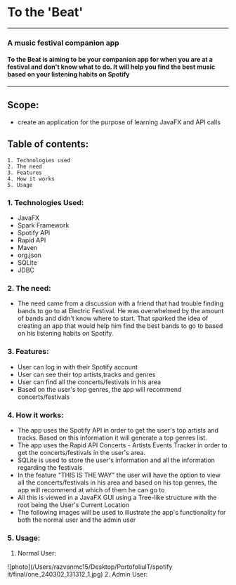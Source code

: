 # To the 'Beat'  
***
### A music festival companion app


#### To the Beat is aiming to be your companion app for when you are at a festival and don't know what to do. It will help you find the best music based on your listening habits on Spotify

***
## Scope: 
* create an application for the purpose of learning JavaFX and API calls

## Table of contents:

    1. Technologies used
    2. The need
    3. Features
    4. How it works
    5. Usage

### 1. Technologies Used:
* JavaFX
* Spark Framework
* Spotify API
* Rapid API
* Maven
* org.json
* SQLite
* JDBC

### 2. The need:
* The need came from a discussion with a friend that had trouble finding bands to go to at Electric Festival. He was overwhelmed by the amount of bands and didn't know where to start. That sparked the idea of creating an app that would help him find the best bands to go to based on his listening habits on Spotify.

### 3. Features:
* User can log in with their Spotify account
* User can see their top artists,tracks and genres
* User can find all the concerts/festivals in his area
* Based on the user's top genres, the app will recommend concerts/festivals

### 4. How it works:
* The app uses the Spotify API in order to get the user's top artists and tracks. Based on this information it will generate a top genres list.
* The app uses the Rapid API Concerts - Artists Events Tracker in order to get the concerts/festivals in the user's area.
* SQLite is used to store the user's information and all the information regarding the festivals
* In the feature "THIS IS THE WAY" the user will have the option to view all the concerts/festivals in his area and based on his top genres, the app will recommend at which of them he can go to
* All this is viewed in a JavaFX GUI using a Tree-like structure with the root being the User's Current Location
* The following images will be used to illustrate the app's functionality for both the normal user and the admin user

### 5. Usage:
1. Normal User:

![photo](/Users/razvanmc15/Desktop/PortofoliuIT/spotify it/final/one_240302_131312_1.jpg)
2. Admin User:

